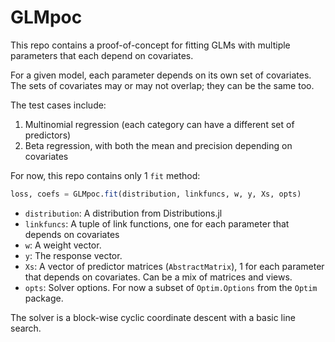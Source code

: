 # GLMpoc

This repo contains a proof-of-concept for fitting GLMs with multiple parameters that each depend on covariates.

For a given model, each parameter depends on its own set of covariates.
The sets of covariates may or may not overlap; they can be the same too.

The test cases include:
1. Multinomial regression (each category can have a different set of predictors)
2. Beta regression, with both the mean and precision depending on covariates

For now, this repo contains only 1 `fit` method:

```julia
loss, coefs = GLMpoc.fit(distribution, linkfuncs, w, y, Xs, opts)
```

- `distribution`: A distribution from Distributions.jl
- `linkfuncs`:    A tuple of link functions, one for each parameter that depends on covariates
- `w`: A weight vector.
- `y`: The response vector.
- `Xs`: A vector of predictor matrices (`AbstractMatrix`), 1 for each parameter that depends on covariates. Can be a mix of matrices and views.
- `opts`: Solver options. For now a subset of `Optim.Options` from the `Optim` package.

The solver is a block-wise cyclic coordinate descent with a basic line search.
